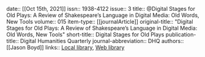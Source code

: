 date:: [[Oct 15th, 2021]]
issn:: 1938-4122
issue:: 3
title:: @Digital Stages for Old Plays: A Review of Shakespeare’s Language in Digital Media: Old Words, New Tools
volume:: 015
item-type:: [[journalArticle]]
original-title:: "Digital Stages for Old Plays: A Review of Shakespeare’s Language in Digital Media: Old Words, New Tools"
short-title:: Digital Stages for Old Plays
publication-title:: Digital Humanities Quarterly
journal-abbreviation:: DHQ
authors:: [[Jason Boyd]]
links:: [Local library](zotero://select/groups/2386895/items/J8BVNPQN), [Web library](https://www.zotero.org/groups/2386895/items/J8BVNPQN)
